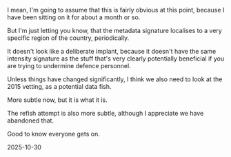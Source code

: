I mean, I'm going to assume that this is fairly obvious at this point, because I have been sitting on it for about a month or so.  

But I'm just letting you know, that the metadata signature localises to a very specific region of the country, periodically.  

It doesn't look like a deliberate implant, because it doesn't have the same intensity signature as the stuff that's very clearly potentially beneficial if you are trying to undermine defence personnel.  

Unless things have changed significantly, I think we also need to look at the 2015 vetting, as a potential data fish.  

More subtle now, but it is what it is.  

The refish attempt is also more subtle, although I appreciate we have abandoned that.  

Good to know everyone gets on.  

2025-10-30
